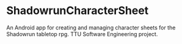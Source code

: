 # ShadowrunCharacterSheet
An Android app for creating and managing character sheets for the Shadowrun tabletop rpg. TTU Software Engineering project.
